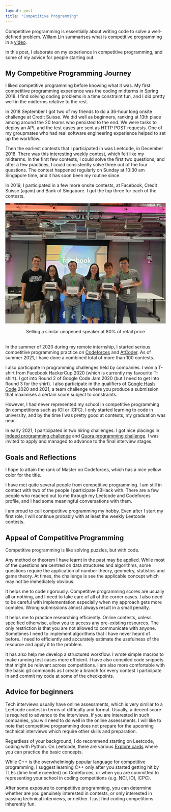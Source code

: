 ```yaml
---
layout: post
title: "Competitive Programming"
---
```


Competitive programming is essentially about writing code to solve a well-defined problem. Willam Lin summarises what is competitive programming in a [video](https://www.youtube.com/watch?v=ueNT-w7Oluw).

In this post, I elaborate on my experience in competitive programming, and some of my advice for people starting out.



## My Competitive Programming Journey

I liked competitive programming before knowing what it was. My first competitive programming experience was the coding midterms in Spring 2018. I find solving coding problems in a time constraint fun, and I did pretty well in the midterms relative to the rest.

In 2018 September I got two of my friends to do a 36-hour long onsite challenge at Credit Suisse. We did well as beginners, ranking at 13th place among around the 20 teams who persisted to the end. We were tasks to deploy an API, and the test cases are sent as HTTP POST requests. One of my groupmates who had real software engineering experience helped to set up the workflow.

Then the earliest contests that I participated in was Leetcode, in December 2018. There was this interesting weekly contest, which felt like my midterms. In the first few contests, I could solve the first two questions, and after a few practices, I could consistently solve three out of the four questions. The contest happened regularly on Sunday at 10:30 am Singapore time, and it has soon been my routine since.

In 2019, I participated in a few more onsite contests, at Facebook, Credit Suisse (again) and Bank of Singapore. I got the top three for each of the contests.

![fb-hack-2019](/assets/fb-hack-2019.jpg)

<div align="center">
Selling a similar unopened speaker at 80% of retail price
</div>
<br>

In the summer of 2020 during my remote internship, I started serious competitive programming practice on [Codeforces](https://codeforces.com/profile/huikang) and [AtCoder](https://atcoder.jp/users/huikang). As of summer 2021, I have done a combined total of more than 100 contests.

I also participate in programming challenges held by companies. I won a T-shirt from Facebook HackerCup 2020 (which is currently my favourite T-shirt). I got into Round 2 of Google Code Jam 2020 (but I need to get into Round 3 for the shirt). I also participate in the qualifiers of [Google Hash Code](https://codingcompetitions.withgoogle.com/hashcode/) 2020 and 2021, a team challenge where you produce a submission that maximises a certain score subject to constraints.

However, I had never represented my school in competitive programming (in competitions such as IOI or ICPC). I only started learning to code in university, and by the time I was pretty good at contests, my graduation was near.

In early 2021, I participated in two hiring challenges. I got nice placings in [Indeed programming challenge](https://www.hackerrank.com/spring-2021-indeed-programming-challenge) and [Quora programming challenge](https://challenge.quora.com/Division-2-End-Final-Results). I was invited to apply and managed to advance to the final interview stages.



## Goals and Reflections

I hope to attain the rank of Master on Codeforces, which has a nice yellow color for the title.

I have met quite several people from competitive programming. I am still in contact with two of the people I participate FBHack with. There are a few people who reached out to me through my Leetcode and Codeforces profile, and I had some meaningful conversations with them.

I am proud to call competitive programming my hobby. Even after I start my first role, I will continue probably with at least the weekly Leetcode contests.



## Appeal of Competitive Programming

Competitive programming is like solving puzzles, but with code.

Any method or theorem I have learnt in the past may be applied. While most of the questions are centred on data structures and algorithms, some questions require the application of number theory, geometry, statistics and game theory. At times, the challenge is see the applicable concept which may not be immediately obvious.

It helps me to code rigorously. Competitive programming scores are usually all or nothing, and I need to take care of all of the corner cases. I also need to be careful with implementation especially when my approach gets more complex. Wrong submissions almost always result in a small penalty.

It helps me to practice researching efficiently. Online contests, unless specified otherwise, allow you to access any pre-existing resources. The only restriction is that you are not allowed to communicate with anyone. Sometimes I need to implement algorithms that I have never heard of before. I need to efficiently and accurately estimate the usefulness of the resource and apply it to the problem.

It has also help me develop a structured workflow. I wrote simple macros to make running test cases more efficient. I have also compiled code snippets that might be relevant across competitions. I am also more comfortable with the basic git commands as I create a branch for every contest I participate in and commit my code at some of the checkpoints.



## Advice for beginners

Tech interviews usually have online assessments, which is very similar to a Leetcode contest in terms of difficulty and format. Usually, a decent score is required to advance to the interviews. If you are interested in such companies, you will need to do well in the online assessments. I will like to note that competitive programming does not prepare for the upcoming technical interviews which require other skills and preparation.

Regardless of your background, I do recommend starting on Leetcode, coding with Python. On Leetcode, there are various [Explore cards](https://leetcode.com/explore/) where you can practice the basic concepts.

While C++ is the overwhelmingly popular language for competitive programming, I suggest learning C++ only after you started getting hit by TLEs (time limit exceeded) on Codeforces, or when you are committed to representing your school in coding competitions (e.g. NOI, IOI, ICPC).

After some exposure to competitive programming, you can determine whether are you genuinely interested in contests, or only interested in passing technical interviews, or neither. I just find coding competitions inherently fun. 